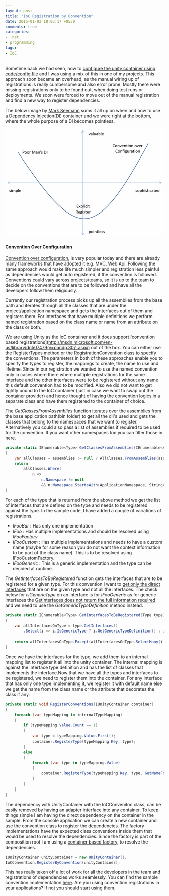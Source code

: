 ```yaml
---
layout: post
title: "IoC Registration by Convention"
date: 2015-01-03 18:03:17 +0530
comments: true
categories:
- .net
- programming
tags:
- IoC 
---
```


Sometime back we had seen, how to [configure the unity container using code/config file](http://www.rahulpnath.com/blog/configuring-unity-container-comparing-code-and-xml-configuration-side-by-side/) and I was using a mix of this in one of my projects. This approach soon became an overhead, as the manual wiring up of registrations is really cumbersome and also error prone. Mostly there were missing registrations only to be found out, when doing test runs or deployments. We soon were forced to move out of the manual registration and find a new way to register dependencies.

The below image by [Mark Seemann](https://twitter.com/ploeh) sums it all up on when and how to use a Dependency Injection(DI) container and we were right at the bottom, where the whole purpose of a DI becomes pointless.

<a href="http://bit.ly/1zLiq6p" class="center" title="Image By Mark Seemann, from http://bit.ly/1zLiq6p"><img src="/images/ioc_usefulness.png" class="center" alt="Image By Mark Seemann, from http://bit.ly/1zLiq6p"></a> 

#### Convention Over Configuration ####

[Convention over configuration](http://en.wikipedia.org/wiki/Convention_over_configuration), is very popular today and there are already many frameworks that have adopted it e.g. MVC, Web Api. Following the same approach would make life much simpler and registration less painful as dependencies would get auto registered, if the convention is followed. Conventions could vary across projects/teams, so it is up to the team to decide on the conventions that are to be followed and have all the developers follow them religiously.

Currently our registration process picks up all the assemblies from the base path and iterates through all the classes that are under the project/application namespace and gets the interfaces out of them and registers them. For interfaces that have multiple definitions we perform named registration based on the class name or name from an attribute on the class or both. 

We are using Unity as the IoC container and it does support [convention based registrations](http://msdn.microsoft.com/en-us/library/dn507479(v=pandp.30\).aspx) out of the box. You can either use the RegisterTypes method or the RegistrationConvention class to specify the conventions. The parameters in both of these approaches enable you to specify the types to register, the mappings to create, the name to use and lifetime. Since in our registration we wanted to use the named convention only in cases where there where multiple registrations for the same interface and the other interfaces were to be registered without any name this default convention had to be modified. Also we did not want to get tightly bound to the IoC container (just in case we want to swap out the container provider) and hence thought of having the convention logics in a separate class and have them registered to the container of choice. 

The *GetClassesFromAssemblies* function iterates over the assemblies from the base application path(bin folder) to get all the dll's used and gets the classes that belong to the namespaces that we want to register. Alternatively you could also pass a list of assemblies if required to be used for the convention. If you want other namespaces too you can filter those in here.

``` csharp
private static IEnumerable<Type> GetClassesFromAssemblies(IEnumerable<Assembly> assemblies = null)
{
    var allClasses = assemblies != null ? AllClasses.FromAssemblies(assemblies) : AllClasses.FromAssembliesInBasePath();
    return
        allClasses.Where(
            n =>
                n.Namespace != null
                && n.Namespace.StartsWith(ApplicationNamespace, StringComparison.InvariantCultureIgnoreCase));
}                                                                                                        
```

For each of the type that is returned from the above method we get the list of interfaces that are defined on the type and needs to be registered against the type. In the sample code, I have added a couple of variations of registrations.

- *IFooBar*        : Has only one implementation
- *IFoo*           : Has multiple implementations and should be resolved using *IFooFactory*
- *IFooCustom*     : Has multiple implementations and needs to have a custom name (maybe for some reason you do not want the context information to be part of the class name). This is to be resolved using IFooCustomFactory.
- *IFooGeneric<T>* : This is a generic implementation and the type can be decided at runtime.

The *GetInterfacesToBeRegistered* function gets the interfaces that are to be registered for a given type. For this convention I want to [get only the direct interfaces](http://stackoverflow.com/questions/5318685/get-only-direct-interface-instead-of-all) that are on the given type and not all the interfaces. The check below for *isGenericType* on an interface is for *IFooGeneric* as for generic interfaces the [GetInterfaces does not return the full information required](http://stackoverflow.com/questions/3117090/getinterfaces-returns-generic-interface-type-with-fullname-null) and we need to use the *GetGenericTypeDefinition* method instead.

``` csharp
private static IEnumerable<Type> GetInterfacesToBeRegistered(Type type)
{
    var allInterfacesOnType = type.GetInterfaces()
        .Select(i => i.IsGenericType ? i.GetGenericTypeDefinition() : i).ToList();

    return allInterfacesOnType.Except(allInterfacesOnType.SelectMany(i => i.GetInterfaces())).ToList();
}
```

Once we have the interfaces for the type, we add them to an internal mapping list to register it all into the unity container. The internal mapping is against the interface type definition and has the list of classes that implements the interface.Now that we have all the types and interfaces to be registered, we need to register them into the container. For any interface that has only one type implementing it, we register it with default name else we get the name from the class name or the attribute that decorates the class if any.

``` csharp
private static void RegisterConventions(IUnityContainer container)
{
    foreach (var typeMapping in internalTypeMapping)
    {
        if (typeMapping.Value.Count == 1)
        {
            var type = typeMapping.Value.First();
            container.RegisterType(typeMapping.Key, type);
        }
        else
        {
            foreach (var type in typeMapping.Value)
            {
                container.RegisterType(typeMapping.Key, type, GetNameForRegsitration(type));
            }
        }
    }
}
```

The dependency with UnityContainer with the IoCConveniton class, can be easily removed by having an adapter interface into any container. To keep things simple I am having the direct dependency on the container in the sample. From the console application we can create a new container and use the convention class to register the dependencies. The factory implementations have the expected class conventions inside them that would be used to resolve the dependencies. Since the factory is part of the composition root I am using a [container based factory](http://blog.ploeh.dk/2012/03/15/ImplementinganAbstractFactory/), to resolve the dependencies.

``` csharp
IUnityContainer unityContainer = new UnityContainer();
IoCConvention.RegisterByConvention(unityContainer);
```

This has really taken off a lot of work for all the developers in the team and registrations of dependencies works seamlessly. You can find the sample convention implementation [here](https://github.com/rahulpnath/Blog/tree/master/IocConventionRegistration). Are you using convention registrations in your applications? If not you should start using them.
